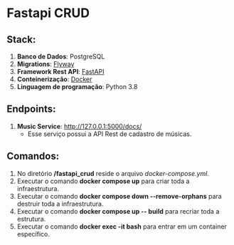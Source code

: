 # Fastapi CRUD

## Stack:

1. **Banco de Dados**: PostgreSQL
2. **Migrations**: [Flyway](https://www.red-gate.com/products/flyway/)
3. **Framework Rest API**: [FastAPI](https://fastapi.tiangolo.com/)
4. **Conteinerização**: [Docker](https://www.docker.com/)
5. **Linguagem de programação**: Python 3.8

## Endpoints:
    
1. **Music Service**: http://127.0.0.1:5000/docs/
    - Esse serviço possui a API Rest de cadastro de músicas.

## Comandos:

1. No diretório **/fastapi_crud** reside o arquivo *docker-compose.yml*.
2. Executar o comando **docker compose up** para criar toda a infraestrutura.
3. Executar o comando **docker compose down --remove-orphans** para destruir toda a infraestrutura.
4. Executar o comando **docker compose up -- build** para recriar toda a estrutura.
5. Executar o comando **docker exec -it <CONTAINER ID> bash** para entrar em um container específico.
